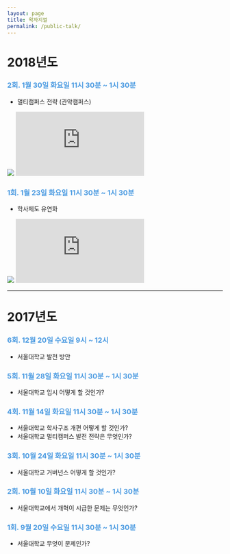 ```yaml
---
layout: page
title: 왁자지껄
permalink: /public-talk/
---
```


# 2018년도

### <span style="color:#4a9ae1;">2회. 1월 30일 화요일 11시 30분 ~ 1시 30분</span>
* 멀티캠퍼스 전략 (관악캠퍼스)

<div class="wrapper">
    <div class="h_iframe">
        <!-- a transparent image is preferable -->
        <img class="ratio" src="http://placehold.it/6x4"/>
        <iframe src="https://docs.google.com/presentation/d/1Bn3lcJDN_SfIm83KqQv_FAf4UZj5Ycf_eQBZd9CoMnA/embed?start=false&loop=false&delayms=3000" frameborder="0" allowfullscreen="true" mozallowfullscreen="true" webkitallowfullscreen="true"></iframe>
    </div>
</div>


### <span style="color:#4a9ae1;">1회. 1월 23일 화요일 11시 30분 ~ 1시 30분</span>
* 학사제도 유연화

<div class="wrapper">
    <div class="h_iframe">
        <!-- a transparent image is preferable -->
        <img class="ratio" src="http://placehold.it/16x9"/>
        <iframe src="https://docs.google.com/presentation/d/1TNaqHkeoWVAK8482_GvchqxHtuOsA6B0lC_RjRaRuDI/embed?start=false&loop=false&delayms=3000" frameborder="0" allowfullscreen="true" mozallowfullscreen="true" webkitallowfullscreen="true"></iframe>
    </div>
</div>

---

# 2017년도

### <span style="color:#4a9ae1;">6회. 12월 20일 수요일 9시 ~ 12시</span>
* 서울대학교 발전 방안

### <span style="color:#4a9ae1;">5회. 11월 28일 화요일 11시 30분 ~ 1시 30분</span>
* 서울대학교 입시 어떻게 할 것인가?

### <span style="color:#4a9ae1;">4회. 11월 14일 화요일 11시 30분 ~ 1시 30분</span>
* 서울대학교 학사구조 개편 어떻게 할 것인가?
* 서울대학교 멀티캠퍼스 발전 전략은 무엇인가?

### <span style="color:#4a9ae1;">3회. 10월 24일 화요일 11시 30분 ~ 1시 30분</span>
* 서울대학교 거버넌스 어떻게 할 것인가?  

### <span style="color:#4a9ae1;">2회. 10월 10일 화요일 11시 30분 ~ 1시 30분</span>
* 서울대학교에서 개혁이 시급한 문제는 무엇인가?  

### <span style="color:#4a9ae1;">1회. 9월 20일 수요일 11시 30분 ~ 1시 30분</span>
* 서울대학교 무엇이 문제인가?  
